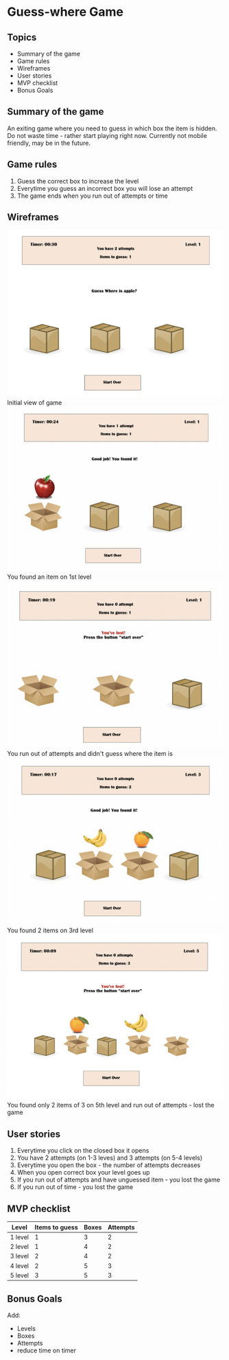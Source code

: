 # Guess-where Game

## Topics
- Summary of the game
- Game rules
- Wireframes
- User stories
- MVP checklist
- Bonus Goals


## Summary of the game
An exiting game where you need to guess in which box the item is hidden. Do not waste time - rather start playing right now.
Currently not mobile friendly, may be in the future.


## Game rules
1. Guess the correct box to increase the level
2. Everytime you guess an incorrect box you will lose an attempt
3. The game ends when you run out of attempts or time


## Wireframes
![Initial view of game](./Wireframes/first.png) 
Initial view of game
![You found an item on 1st level](./Wireframes/second.png)
You found an item on 1st level
![You run out of attempts and didn't guess where the item is](./Wireframes/third.png)
You run out of attempts and didn't guess where the item is
![You found 2 items on 3rd level](./Wireframes/fourth.png)
You found 2 items on 3rd level
![You found only 2 items of 3 on 5th level and run out of attempts - lost the game](./Wireframes/fifth.png)
You found only 2 items of 3 on 5th level and run out of attempts - lost the game


## User stories
1. Everytime you click on the closed box it opens
2. You have 2 attempts (on 1-3 leves) and 3 attempts (on 5-4 levels)
3. Everytime you open the box - the number of attempts decreases
4. When you open correct box your level goes up
5. If you run out of attempts and have unguessed item - you lost the game
6. If you run out of time - you lost the game


## MVP checklist

  Level | Items to guess |  Boxes | Attempts
--------|----------------|--------|----------
1 level	|       1	     |    3   |    2
2 level	|       1	     |    4   |    2
3 level	|       2	     |    4   |    2
4 level	|       2	     |    5   |    3
5 level	|       3	     |    5   |    3



## Bonus Goals
Add:
* Levels
* Boxes
* Attempts
* reduce time on timer
